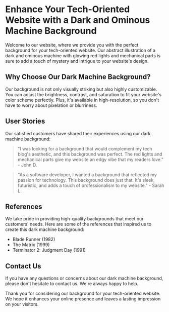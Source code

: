 <!--font:Cormorant Garamond-->

# Enhance Your Tech-Oriented Website with a Dark and Ominous Machine Background

Welcome to our website, where we provide you with the perfect background for your tech-oriented website. Our abstract illustration of a dark and ominous machine with glowing red lights and mechanical parts is sure to add a touch of mystery and intrigue to your website's design.

## Why Choose Our Dark Machine Background?

Our background is not only visually striking but also highly customizable. You can adjust the brightness, contrast, and saturation to fit your website's color scheme perfectly. Plus, it's available in high-resolution, so you don't have to worry about pixelation or blurriness.

## User Stories

Our satisfied customers have shared their experiences using our dark machine background:

> "I was looking for a background that would complement my tech blog's aesthetic, and this background was perfect. The red lights and mechanical parts give my website an edgy vibe that my readers love." - John D.

> "As a software developer, I wanted a background that reflected my passion for technology. This background does just that. It's sleek, futuristic, and adds a touch of professionalism to my website." - Sarah L.

## References

We take pride in providing high-quality backgrounds that meet our customers' needs. Here are some of the references that inspired us to create this dark machine background:

- Blade Runner (1982)
- The Matrix (1999)
- Terminator 2: Judgment Day (1991)

## Contact Us

If you have any questions or concerns about our dark machine background, please don't hesitate to contact us. We're always happy to help.

Thank you for considering our background for your tech-oriented website. We hope it enhances your online presence and leaves a lasting impression on your visitors.

<!--

Write me content for website with wallpaper which alt text is:

"A wallpaper featuring an abstract illustration of a dark and ominous machine, with glowing red lights and mechanical parts."

The name/title of the page should not be 1:1 copy of the alt text but rather a real content of the website which is using this wallpaper.

- Use markdown format 
- Start with heading
- Heading should be short and concise
- The content should look like a real website 
- The website should not be about the wallpaper, wallpaper is just a related background
- Heading should be contain work "wallpaper" or "background"
- Include real sections like references, contact, user stories, etc. use things relevant to the page purpose.
- Feel free to use structure like headings, bullets, numbering, blockquotes, paragraphs, horizontal lines, etc.
- You can use formatting like bold or _italic_
- You can include UTF-8 emojis
- Links should be only #hash anchors (and you can refer to the document itself)
- Do not include images


---


# Dark Machine Wallpaper for Your Tech-Oriented Website

Welcome to our website, where we provide you with the perfect wallpaper for your tech-oriented website. Our abstract illustration of a dark and ominous machine with glowing red lights and mechanical parts is sure to add a touch of mystery and intrigue to your website's background.

## Why Choose Our Dark Machine Wallpaper?

Our wallpaper is not only visually striking but also highly customizable. You can adjust the brightness, contrast, and saturation to fit your website's color scheme perfectly. Plus, it's available in high-resolution, so you don't have to worry about pixelation or blurriness.

## User Stories

Our satisfied customers have shared their experiences using our dark machine wallpaper:

> "I was looking for a background that would complement my tech blog's aesthetic, and this wallpaper was perfect. The red lights and mechanical parts give my website an edgy vibe that my readers love." - John D.

> "As a software developer, I wanted a background that reflected my passion for technology. This wallpaper does just that. It's sleek, futuristic, and adds a touch of professionalism to my website." - Sarah L.

## References

We take pride in providing high-quality wallpapers that meet our customers' needs. Here are some of the references that inspired us to create this dark machine wallpaper:

- Blade Runner (1982)
- The Matrix (1999)
- Terminator 2: Judgment Day (1991)

## Contact Us

If you have any questions or concerns about our dark machine wallpaper, please don't hesitate to contact us. We're always happy to help.

Thank you for considering our wallpaper for your tech-oriented website. We hope it enhances your online presence and leaves a lasting impression on your visitors.


---


Heading should not include word "wallpaper". The website should not be about the wallpaper itself, wallpaper is just a related background, rewrite whole content.


---


# Enhance Your Tech-Oriented Website with a Dark and Ominous Machine Background

Welcome to our website, where we provide you with the perfect background for your tech-oriented website. Our abstract illustration of a dark and ominous machine with glowing red lights and mechanical parts is sure to add a touch of mystery and intrigue to your website's design.

## Why Choose Our Dark Machine Background?

Our background is not only visually striking but also highly customizable. You can adjust the brightness, contrast, and saturation to fit your website's color scheme perfectly. Plus, it's available in high-resolution, so you don't have to worry about pixelation or blurriness.

## User Stories

Our satisfied customers have shared their experiences using our dark machine background:

> "I was looking for a background that would complement my tech blog's aesthetic, and this background was perfect. The red lights and mechanical parts give my website an edgy vibe that my readers love." - John D.

> "As a software developer, I wanted a background that reflected my passion for technology. This background does just that. It's sleek, futuristic, and adds a touch of professionalism to my website." - Sarah L.

## References

We take pride in providing high-quality backgrounds that meet our customers' needs. Here are some of the references that inspired us to create this dark machine background:

- Blade Runner (1982)
- The Matrix (1999)
- Terminator 2: Judgment Day (1991)

## Contact Us

If you have any questions or concerns about our dark machine background, please don't hesitate to contact us. We're always happy to help.

Thank you for considering our background for your tech-oriented website. We hope it enhances your online presence and leaves a lasting impression on your visitors.

-->
